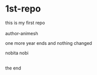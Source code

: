 # 1st-repo
this is my first repo
<br>
<br>
author-animesh
<br>

one more year ends and nothing changed 

nobita nobi

<br>
the end

